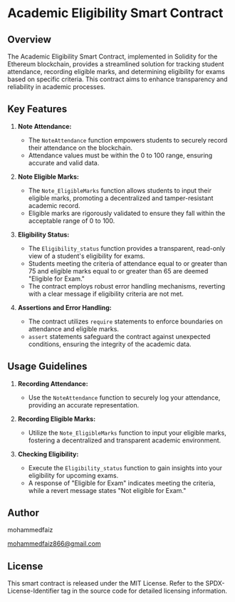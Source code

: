 # Academic Eligibility Smart Contract

## Overview

The Academic Eligibility Smart Contract, implemented in Solidity for the Ethereum blockchain, provides a streamlined solution for tracking student attendance, recording eligible marks, and determining eligibility for exams based on specific criteria. This contract aims to enhance transparency and reliability in academic processes.

## Key Features

1. **Note Attendance:**
   - The `NoteAttendance` function empowers students to securely record their attendance on the blockchain.
   - Attendance values must be within the 0 to 100 range, ensuring accurate and valid data.

2. **Note Eligible Marks:**
   - The `Note_EligibleMarks` function allows students to input their eligible marks, promoting a decentralized and tamper-resistant academic record.
   - Eligible marks are rigorously validated to ensure they fall within the acceptable range of 0 to 100.

3. **Eligibility Status:**
   - The `Eligibility_status` function provides a transparent, read-only view of a student's eligibility for exams.
   - Students meeting the criteria of attendance equal to or greater than 75 and eligible marks equal to or greater than 65 are deemed "Eligible for Exam."
   - The contract employs robust error handling mechanisms, reverting with a clear message if eligibility criteria are not met.

4. **Assertions and Error Handling:**
   - The contract utilizes `require` statements to enforce boundaries on attendance and eligible marks.
   - `assert` statements safeguard the contract against unexpected conditions, ensuring the integrity of the academic data.

## Usage Guidelines

1. **Recording Attendance:**
   - Use the `NoteAttendance` function to securely log your attendance, providing an accurate representation.

2. **Recording Eligible Marks:**
   - Utilize the `Note_EligibleMarks` function to input your eligible marks, fostering a decentralized and transparent academic environment.

3. **Checking Eligibility:**
   - Execute the `Eligibility_status` function to gain insights into your eligibility for upcoming exams.
   - A response of "Eligible for Exam" indicates meeting the criteria, while a revert message states "Not eligible for Exam."

## Author

mohammedfaiz

mohammedfaiz866@gmail.com


## License

This smart contract is released under the MIT License. Refer to the SPDX-License-Identifier tag in the source code for detailed licensing information.

